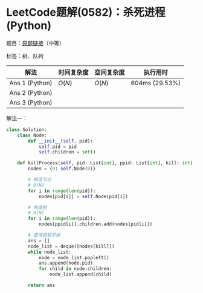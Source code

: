 # LeetCode题解(0582)：杀死进程(Python)

题目：[原题链接](https://leetcode-cn.com/problems/kill-process/)（中等）

标签：树、队列

| 解法           | 时间复杂度 | 空间复杂度 | 执行用时       |
| -------------- | ---------- | ---------- | -------------- |
| Ans 1 (Python) | $O(N)$     | $O(N)$     | 604ms (29.53%) |
| Ans 2 (Python) |            |            |                |
| Ans 3 (Python) |            |            |                |

解法一：

```python
class Solution:
    class Node:
        def __init__(self, pid):
            self.pid = pid
            self.children = set()

    def killProcess(self, pid: List[int], ppid: List[int], kill: int) -> List[int]:
        nodes = {0: self.Node(0)}

        # 构造节点
        # O(N)
        for i in range(len(pid)):
            nodes[pid[i]] = self.Node(pid[i])

        # 构造树
        # O(N)
        for i in range(len(pid)):
            nodes[ppid[i]].children.add(nodes[pid[i]])

        # 查询进程子树
        ans = []
        node_list = deque([nodes[kill]])
        while node_list:
            node = node_list.popleft()
            ans.append(node.pid)
            for child in node.children:
                node_list.append(child)

        return ans
```